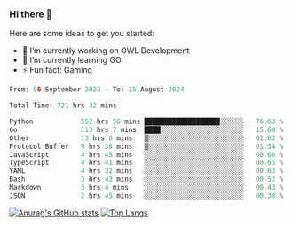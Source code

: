 ### Hi there 👋

Here are some ideas to get you started:

- 🔭 I’m currently working on OWL Development
- 🌱 I’m currently learning GO
-  ⚡ Fun fact: Gaming
  
  <!--
- 👯 I’m looking to collaborate on ...
- 🤔 I’m looking for help with ...
- 💬 Ask me about ...
- 📫 How to reach me: ...
- 😄 Pronouns: ...
-->

<!--START_SECTION:waka-->

```python
From: 06 September 2023 - To: 15 August 2024

Total Time: 721 hrs 32 mins

Python            552 hrs 56 mins ███████████████████░░░░░░   76.63 %
Go                113 hrs 7 mins  ████░░░░░░░░░░░░░░░░░░░░░   15.68 %
Other             13 hrs 8 mins   ▒░░░░░░░░░░░░░░░░░░░░░░░░   01.82 %
Protocol Buffer   9 hrs 38 mins   ▒░░░░░░░░░░░░░░░░░░░░░░░░   01.34 %
JavaScript        4 hrs 45 mins   ░░░░░░░░░░░░░░░░░░░░░░░░░   00.66 %
TypeScript        4 hrs 41 mins   ░░░░░░░░░░░░░░░░░░░░░░░░░   00.65 %
YAML              4 hrs 32 mins   ░░░░░░░░░░░░░░░░░░░░░░░░░   00.63 %
Bash              3 hrs 43 mins   ░░░░░░░░░░░░░░░░░░░░░░░░░   00.52 %
Markdown          3 hrs 4 mins    ░░░░░░░░░░░░░░░░░░░░░░░░░   00.43 %
JSON              2 hrs 45 mins   ░░░░░░░░░░░░░░░░░░░░░░░░░   00.38 %
```

<!--END_SECTION:waka-->

[![Anurag's GitHub stats](https://github-readme-stats.vercel.app/api?username=aebalz&show_icons=true&theme=codeSTACKr)](https://github.com/anuraghazra/github-readme-stats)
[![Top Langs](https://github-readme-stats.vercel.app/api/top-langs/?username=aebalz&layout=compact&size_weight=0&count_weight=1&card_width=350&theme=codeSTACKr)](https://github.com/anuraghazra/github-readme-stats)
<!-- [![Readme Card](https://github-readme-stats.vercel.app/api/pin/?username=aebalz&repo=go-gin-gone&show_owner=true)](https://github.com/anuraghazra/github-readme-stats)-->
